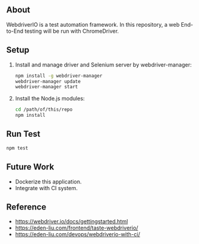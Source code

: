 ## About
WebdriverIO is a test automation framework. In this repository, a web End-to-End testing will be run with ChromeDriver.

## Setup
1. Install and manage driver and Selenium server by webdriver-manager:
    ```sh
    npm install -g webdriver-manager
    webdriver-manager update
    webdriver-manager start
    ```
2. Install the Node.js modules:
    ```sh
    cd /path/of/this/repo
    npm install
    ```

## Run Test
```sh
npm test
```

## Future Work
- Dockerize this application.
- Integrate with CI system.

## Reference
- https://webdriver.io/docs/gettingstarted.html
- https://eden-liu.com/frontend/taste-webdriverio/
- https://eden-liu.com/devops/webdriverio-with-ci/